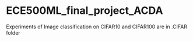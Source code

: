 # ECE500ML_final_project_ACDA
Experiments of Image classification on CIFAR10 and CIFAR100 are in .CIFAR folder
